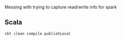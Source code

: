 Messing with trying to capture read/write info for spark

## Scala
```
sbt clean compile publishLocal
```
